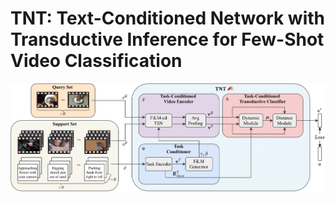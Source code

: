 # TNT: Text-Conditioned Network with Transductive Inference for Few-Shot Video Classification


![tnt-model](https://github.com/ojedaf/TNT/blob/main/img/full_model_img.png)

